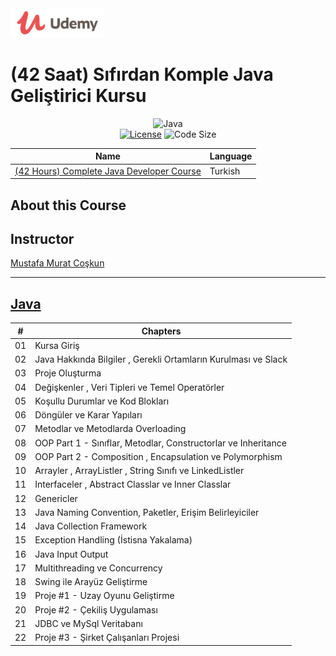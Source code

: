 <a href="https://www.udemy.com/">
<img width="150" alt="Udemy" src="https://github.com/iamruveyda/images/blob/master/Company/udemy_logo.png?raw=true" >
</a>



# (42 Saat) Sıfırdan Komple Java Geliştirici Kursu


<div align="center"><img height="80" title="Java" src="https://raw.githubusercontent.com/iamruveyda/iamruveyda/8f38ea61563f07beb4ba69bbedf1fb509457ad10/img/java.svg">
   
<div align="center">
   <a href="https://github.com/iamruveyda/Udemy-java/blob/master/LICENSE"><img alt="License" src="https://img.shields.io/github/license/iamruveyda/Udemy-java?style=plastic"></a>
   <a><img alt="Code Size" src="https://img.shields.io/github/languages/code-size/iamruveyda/Udemy-java?style=plastic"></a>
</div>
</div>


| Name                                                                                                                             | Language |
|----------------------------------------------------------------------------------------------------------------------------------|----------|
| [(42 Hours) Complete Java Developer Course](https://www.udemy.com/course/sifirdan-ileri-seviyeye-komple-java-gelistirici-kursu/) | Turkish  |


## About this Course

## Instructor

 [Mustafa Murat Coşkun](https://github.com/mustafamuratcoskun)

<hr>

## [Java](https://github.com/iamruveyda/Udemy-java/tree/main/Java)

| #  | Chapters                                                        |
|----|-----------------------------------------------------------------|
| 01 | Kursa Giriş                                                     |
| 02 | Java Hakkında Bilgiler , Gerekli Ortamların Kurulması ve Slack  |
| 03 | Proje Oluşturma                                                 |
| 04 | Değişkenler , Veri Tipleri ve Temel Operatörler                 |
| 05 | Koşullu Durumlar ve Kod Blokları                                |
| 06 | Döngüler ve Karar Yapıları                                      |
| 07 | Metodlar ve Metodlarda Overloading                              |
| 08 | OOP Part 1 - Sınıflar, Metodlar, Constructorlar ve Inheritance  |
| 09 | OOP Part 2 - Composition , Encapsulation ve Polymorphism        |
| 10 | Arrayler , ArrayListler , String Sınıfı ve LinkedListler        |
| 11 | Interfaceler , Abstract Classlar ve Inner Classlar              |
| 12 | Genericler                                                      |
| 13 | Java Naming Convention, Paketler, Erişim Belirleyiciler         |
| 14 | Java Collection Framework                                       |
| 15 | Exception Handling (İstisna Yakalama)                           |
| 16 | Java Input Output                                               |
| 17 | Multithreading ve Concurrency                                   |
| 18 | Swing ile Arayüz Geliştirme                                     |
| 19 | Proje #1 - Uzay Oyunu Geliştirme                                |
| 20 | Proje #2 - Çekiliş Uygulaması                                   |
| 21 | JDBC ve MySql Veritabanı                                        |
| 22 | Proje #3 - Şirket Çalışanları Projesi                           |
